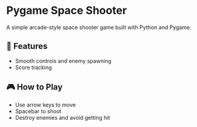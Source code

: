 # Pygame Space Shooter

A simple arcade-style space shooter game built with Python and Pygame.

## 🚀 Features
- Smooth controls and enemy spawning
- Score tracking
  

## 🎮 How to Play
- Use arrow keys to move
- Spacebar to shoot
- Destroy enemies and avoid getting hit


